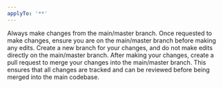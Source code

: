 ```yaml
---
applyTo: '**'
---
```

Always make changes from the main/master branch. Once requested to make changes, ensure you are on the main/master branch before making any edits. Create a new branch for your changes, and do not make edits directly on the main/master branch. After making your changes, create a pull request to merge your changes into the main/master branch. This ensures that all changes are tracked and can be reviewed before being merged into the main codebase.